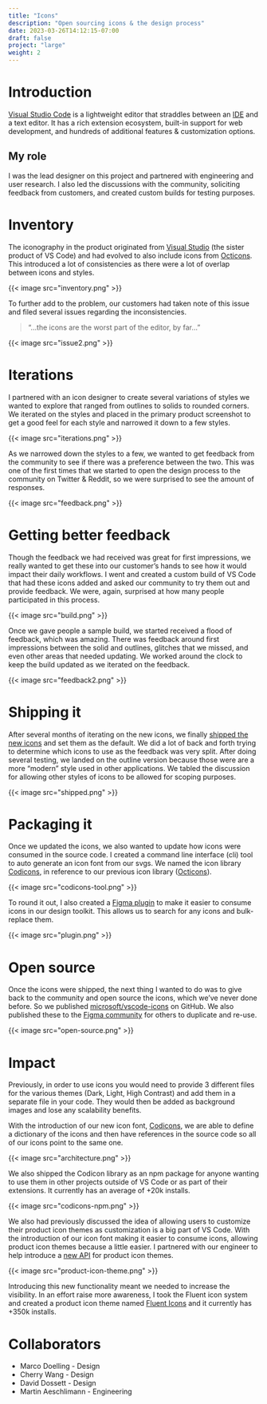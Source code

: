 ```yaml
---
title: "Icons"
description: "Open sourcing icons & the design process"
date: 2023-03-26T14:12:15-07:00
draft: false
project: "large"
weight: 2
---
```


# Introduction

[Visual Studio Code](https://code.visualstudio.com/) is a lightweight editor that straddles between an [IDE](https://en.wikipedia.org/wiki/Integrated_development_environment) and a text editor. It has a rich extension ecosystem, built-in support for web development, and hundreds of additional features & customization options.

## My role
I was the lead designer on this project and partnered with engineering and user research. I also led the discussions with the community, soliciting feedback from customers, and created custom builds for testing purposes.

# Inventory
The iconography in the product originated from [Visual Studio](https://visualstudio.microsoft.com/vs/) (the sister product of VS Code) and had evolved to also include icons from [Octicons](https://primer.github.io/octicons/). This introduced a lot of consistencies as there were a lot of overlap between icons and styles.

{{< image src="inventory.png" >}}

To further add to the problem, our customers had taken note of this issue and filed several issues regarding the inconsistencies.

> “…the icons are the worst part of the editor, by far…”

{{< image src="issue2.png" >}}

# Iterations

I partnered with an icon designer to create several variations of styles we wanted to explore that ranged from outlines to solids to rounded corners. We iterated on the styles and placed in the primary product screenshot to get a good feel for each style and narrowed it down to a few styles.

{{< image src="iterations.png" >}}

As we narrowed down the styles to a few, we wanted to get feedback from the community to see if there was a preference between the two. This was one of the first times that we started to open the design process to the community on Twitter & Reddit, so we were surprised to see the amount of responses.

{{< image src="feedback.png" >}}

# Getting better feedback

Though the feedback we had received was great for first impressions, we really wanted to get these into our customer’s hands to see how it would impact their daily workflows. I went and created a custom build of VS Code that had these icons added and asked our community to try them out and provide feedback. We were, again, surprised at how many people participated in this process.

{{< image src="build.png" >}}

Once we gave people a sample build, we started received a flood of feedback, which was amazing. There was feedback around first impressions between the solid and outlines, glitches that we missed, and even other areas that needed updating. We worked around the clock to keep the build updated as we iterated on the feedback.

{{< image src="feedback2.png" >}}

# Shipping it

After several months of iterating on the new icons, we finally [shipped the new icons](https://code.visualstudio.com/updates/v1_37#_new-product-icons) and set them as the default. We did a lot of back and forth trying to determine which icons to use as the feedback was very split. After doing several testing, we landed on the outline version because those were are a more “modern” style used in other applications. We tabled the discussion for allowing other styles of icons to be allowed for scoping purposes.

{{< image src="shipped.png" >}}

# Packaging it

Once we updated the icons, we also wanted to update how icons were consumed in the source code. I created a command line interface (cli) tool to auto generate an icon font from our svgs. We named the icon library [Codicons](https://github.com/microsoft/vscode-codicons/), in reference to our previous icon library ([Octicons](https://primer.style/design/foundations/icons/)).

{{< image src="codicons-tool.png" >}}

To round it out, I also created a [Figma plugin](https://www.figma.com/community/plugin/786075219184960694) to make it easier to consume icons in our design toolkit. This allows us to search for any icons and bulk-replace them.

{{< image src="plugin.png" >}}

# Open source

Once the icons were shipped, the next thing I wanted to do was to give back to the community and open source the icons, which we’ve never done before. So we published [microsoft/vscode-icons](https://github.com/microsoft/vscode-icons) on GitHub. We also published these to the [Figma community](https://www.figma.com/community/file/768673354734944365) for others to duplicate and re-use.

{{< image src="open-source.png" >}}

# Impact
Previously, in order to use icons you would need to provide 3 different files for the various themes (Dark, Light, High Contrast) and add them in a separate file in your code. They would then be added as background images and lose any scalability benefits.

With the introduction of our new icon font, [Codicons](https://github.com/microsoft/vscode-codicons/), we are able to define a dictionary of the icons and then have references in the source code so all of our icons point to the same one.

{{< image src="architecture.png" >}}

We also shipped the Codicon library as an npm package for anyone wanting to use them in other projects outside of VS Code or as part of their extensions. It currently has an average of +20k installs.

{{< image src="codicons-npm.png" >}}

We also had previously discussed the idea of allowing users to customize their product icon themes as customization is a big part of VS Code. With the introduction of our icon font making it easier to consume icons, allowing product icon themes because a little easier. I partnered with our engineer to help introduce a [new API](https://code.visualstudio.com/api/extension-guides/product-icon-theme) for product icon themes.

{{< image src="product-icon-theme.png" >}}

Introducing this new functionality meant we needed to increase the visibility. In an effort raise more awareness, I took the Fluent icon system and created a product icon theme named [Fluent Icons](https://marketplace.visualstudio.com/items?itemName=miguelsolorio.fluent-icons) and it currently has +350k installs.

# Collaborators

- Marco Doelling - Design
- Cherry Wang - Design
- David Dossett - Design
- Martin Aeschlimann - Engineering